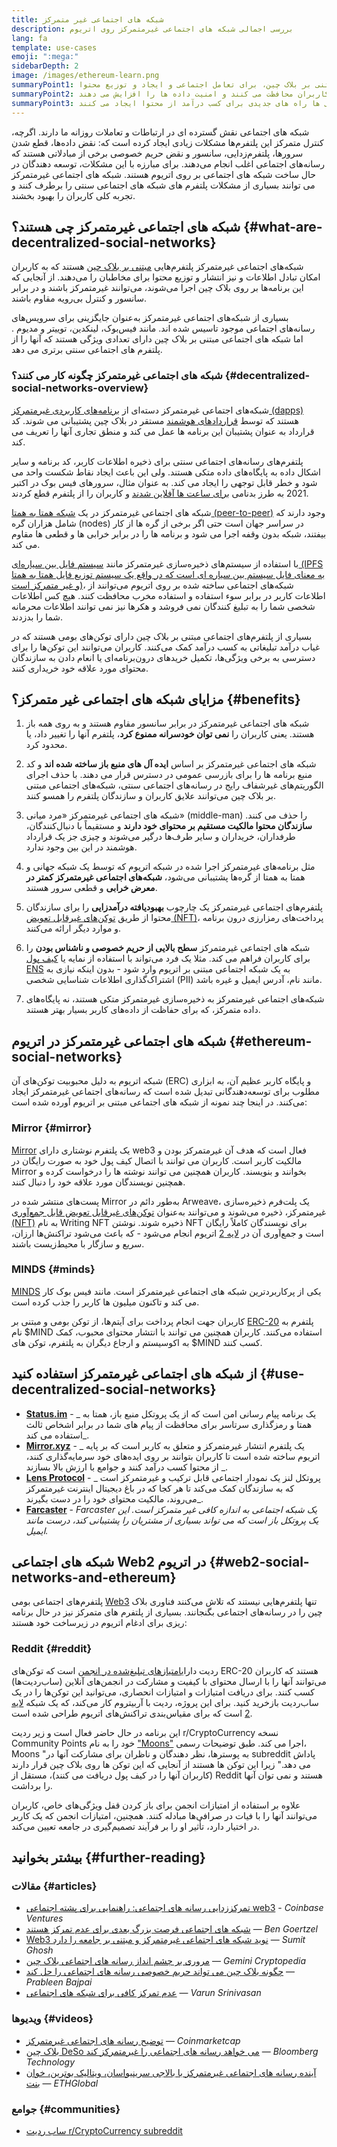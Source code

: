 ```yaml
---
title: شبکه های اجتماعی غیر متمرکز
description: بررسی اجمالی شبکه های اجتماعی غیرمتمرکز روی اتریوم
lang: fa
template: use-cases
emoji: ":mega:"
sidebarDepth: 2
image: /images/ethereum-learn.png
summaryPoint1: پلتفرم های مبتنی بر بلاک چین، برای تعامل اجتماعی و ایجاد و توزیع محتوا.
summaryPoint2: شبکه های رسانه اجتماعی غیرمتمرکز، از حریم خصوصی کاربران محافظت می کنند و امنیت داده ها را افزایش می دهند.
summaryPoint3: توکن ها و نیفتی ها راه های جدیدی برای کسب درآمد از محتوا ایجاد می کنند.
---
```


شبکه های اجتماعی نقش گسترده ای در ارتباطات و تعاملات روزانه ما دارند. اگرچه، کنترل متمرکز این پلتفرم‌ها مشکلات زیادی ایجاد کرده است که: نقض داده‌ها، قطع شدن سرورها، پلتفرم‌زدایی، سانسور و نقض حریم خصوصی برخی از مبادلاتی هستند که رسانه‌های اجتماعی اغلب انجام می‌دهند. برای مبارزه با این مشکلات، توسعه دهندگان در حال ساخت شبکه های اجتماعی بر روی اتریوم هستند. شبکه های اجتماعی غیرمتمرکز می توانند بسیاری از مشکلات پلتفرم های شبکه های اجتماعی سنتی را برطرف کنند و تجربه کلی کاربران را بهبود بخشند.

## شبکه های اجتماعی غیرمتمرکز چی هستند؟ {#what-are-decentralized-social-networks}

شبکه‌های اجتماعی غیرمتمرکز پلتفرم‌هایی [مبتنی بر بلاک چین](/glossary/#blockchain) هستند که به کاربران امکان تبادل اطلاعات و نیز انتشار و توزیع محتوا برای مخاطبان را می‌دهند. از آنجایی که این برنامه‌ها بر روی بلاک چین اجرا می‌شوند، می‌توانند غیرمتمرکز باشند و در برابر سانسور و کنترل بی‌رویه مقاوم باشند.

بسیاری از شبکه‌های اجتماعی غیرمتمرکز به‌عنوان جایگزینی برای سرویس‌های رسانه‌های اجتماعی موجود تاسیس شده اند. مانند فیس‌بوک، لینکدین، توییتر و مدیوم . اما شبکه های اجتماعی مبتنی بر بلاک چین دارای تعدادی ویژگی هستند که آنها را از پلتفرم های اجتماعی سنتی برتری می دهد.

<YouTube id="UdT2lpcGvcQ" />

### شبکه های اجتماعی غیرمتمرکز چگونه کار می کنند؟ {#decentralized-social-networks-overview}

شبکه‌های اجتماعی غیرمتمرکز دسته‌ای از [برنامه‌های کاربردی غیرمتمرکز (dapps)](/apps/) هستند که توسط [قراردادهای هوشمند](/glossary/#smart-contract) مستقر در بلاک چین پشتیبانی می شوند. کد قرارداد به عنوان پشتیبان این برنامه ها عمل می کند و منطق تجاری آنها را تعریف می کند.

پلتفرم‌های رسانه‌های اجتماعی سنتی برای ذخیره اطلاعات کاربر، کد برنامه و سایر اشکال داده به پایگاه‌های داده متکی هستند. ولی این باعث ایجاد نقاط شکست واحد می شود و خطر قابل توجهی را ایجاد می کند. به عنوان مثال، سرورهای فیس بوک در اکتبر 2021 به طرز بدنامی [برای ساعت ها آفلاین شدند](https://www.npr.org/2021/10/05/1043211171/facebook-instagram-whatsapp-outage-business-impact) و کاربران را از پلتفرم قطع کردند.

شبکه های اجتماعی غیرمتمرکز در یک [شبکه همتا به همتا (peer-to-peer)](/glossary/#peer-to-peer-network) وجود دارند که شامل هزاران گره (nodes) در سراسر جهان است حتی اگر برخی از گره ها از کار بیفتند، شبکه بدون وقفه اجرا می شود و برنامه ها را در برابر خرابی ها و قطعی ها مقاوم می کند.

با استفاده از سیستم‌های ذخیره‌سازی غیرمتمرکز مانند [ سیستم فایل بین سیاره‌ای (IPFS به معنای فایل سیستم بین سیاره ای است که در واقع یک سیستم توزیع فایل همتا به همتا و غیر متمرکز است)](https://ipfs.io/)، شبکه‌های اجتماعی ساخته شده بر روی اتریوم می‌توانند از اطلاعات کاربر در برابر سوء استفاده و استفاده مخرب محافظت کنند. هیچ کس اطلاعات شخصی شما را به تبلیغ کنندگان نمی فروشد و هکرها نیز نمی توانند اطلاعات محرمانه شما را بدزدند.

بسیاری از پلتفرم‌های اجتماعی مبتنی بر بلاک چین دارای توکن‌های بومی هستند که در غیاب درآمد تبلیغاتی به کسب درآمد کمک می‌کنند. کاربران می‌توانند این توکن‌ها را برای دسترسی به برخی ویژگی‌ها، تکمیل خریدهای درون‌برنامه‌ای یا انعام دادن به سازندگان محتوای مورد علاقه خود خریداری کنند.

## مزایای شبکه های اجتماعی غیر متمرکز؟ {#benefits}

1. شبکه های اجتماعی غیرمتمرکز در برابر سانسور مقاوم هستند و به روی همه باز هستند. یعنی کاربران را **نمی توان خودسرانه ممنوع کرد**، پلتفرم آنها را تغییر داد، یا محدود کرد.

2. شبکه های اجتماعی غیرمتمرکز بر اساس **ایده آل های منبع باز ساخته شده اند** و کد منبع برنامه ها را برای بازرسی عمومی در دسترس قرار می دهند. با حذف اجرای الگوریتم‌های غیرشفاف رایج در رسانه‌های اجتماعی سنتی، شبکه‌های اجتماعی مبتنی بر بلاک چین می‌توانند علایق کاربران و سازندگان پلتفرم را همسو کنند.

3. شبکه های اجتماعی غیرمتمرکز «مرد میانی» (middle-man) را حذف می کنند. **سازندگان محتوا مالکیت مستقیم بر محتوای خود دارند** و مستقیماً با دنبال‌کنندگان، طرفداران، خریداران و سایر طرف‌ها درگیر می‌شوند و چیزی جز یک قرارداد هوشمند در این بین وجود ندارد.

4. مثل برنامه‌های غیرمتمرکز اجرا شده در شبکه اتریوم که توسط یک شبکه جهانی و همتا به همتا از گره‌ها پشتیبانی می‌شود، **شبکه‌های اجتماعی غیرمتمرکز کمتر در معرض خرابی** و قطعی سرور هستند.

5. پلتفرم‌های اجتماعی غیرمتمرکز یک چارچوب **بهبودیافته درآمدزایی** را برای سازندگان محتوا از طریق [توکن‌های غیرقابل تعویض (NFT)](/glossary/#nft)، پرداخت‌های رمزارزی درون برنامه‌ و موارد دیگر ارائه می‌کنند.

6. شبکه های اجتماعی غیرمتمرکز **سطح بالایی از حریم خصوصی و ناشناس بودن** را برای کاربران فراهم می کند. مثلا یک فرد می‌تواند با استفاده از نمایه یا [کیف پول](/glossary/#wallet) [ENS](/glossary/#ens) به یک شبکه اجتماعی مبتنی بر اتریوم وارد شود - بدون اینکه نیازی به اشتراک‌گذاری اطلاعات شناسایی شخصی (PII) مانند نام، آدرس ایمیل و غیره باشد.

7. شبکه‌های اجتماعی غیرمتمرکز به ذخیره‌سازی غیرمتمرکز متکی هستند، نه پایگاه‌های داده متمرکز، که برای حفاظت از داده‌های کاربر بسیار بهتر هستند.

## شبکه های اجتماعی غیرمتمرکز در اتریوم {#ethereum-social-networks}

شبکه اتریوم به دلیل محبوبیت توکن‌های آن (ERC) و پایگاه کاربر عظیم آن، به ابزاری مطلوب برای توسعه‌دهندگانی تبدیل شده است که رسانه‌های اجتماعی غیرمتمرکز ایجاد می‌کنند. در اینجا چند نمونه از شبکه های اجتماعی مبتنی بر اتریوم آورده شده است:

### Mirror {#mirror}

[ Mirror](https://mirror.xyz/)  یک پلتفرم نوشتاری دارای web3 فعال است که هدف آن غیرمتمرکز بودن و مالکیت کاربر است. کاربران می توانند با اتصال کیف پول خود به صورت رایگان در Mirror بخوانند و بنویسند. کاربران همچنین می توانند نوشته ها را درخواست کرده و همچنین نویسندگان مورد علاقه خود را دنبال کنند.

پست‌های منتشر شده در Mirror به‌طور دائم در Arweave، یک پلت‌فرم ذخیره‌سازی غیرمتمرکز، ذخیره می‌شوند و می‌توانند به‌عنوان [توکن‌های غیرقابل تعویض قابل جمع‌آوری (NFT)](/nft/) به نام Writing NFT ذخیره شوند. نوشتن NFT برای نویسندگان کاملاً رایگان است و جمع‌آوری آن در [لایه 2](/glossary/#layer-2) اتریوم انجام می‌شود - که باعث می‌شود تراکنش‌ها ارزان، سریع و سازگار با محیط‌زیست باشند.

### MINDS {#minds}

[MINDS](https://www.minds.com/) یکی از پرکاربردترین شبکه های اجتماعی غیرمتمرکز است. مانند فیس بوک کار می کند و تاکنون میلیون ها کاربر را جذب کرده است.

کاربران جهت انجام پرداخت برای آیتم‌ها، از توکن بومی و مبتنی بر [ERC-20](/glossary/#erc-20) پلتفرم به نام $MIND استفاده می‌کنند. کاربران همچنین می توانند با انتشار محتوای محبوب، کمک به اکوسیستم و ارجاع دیگران به پلتفرم، توکن های $MIND کسب کنند.

## از شبکه های اجتماعی غیرمتمرکز استفاده کنید {#use-decentralized-social-networks}

- **[Status.im](https://status.im/)** - _ یک برنامه پیام رسانی امن است که از یک پروتکل منبع باز، همتا به همتا و رمزگذاری سرتاسر برای محافظت از پیام های شما در برابر اشخاص ثالث استفاده می کند_.
- **[Mirror.xyz](https://mirror.xyz/)** - _ یک پلتفرم انتشار غیرمتمرکز و متعلق به کاربر است که بر پایه اتریوم ساخته شده است تا کاربران بتوانند بر روی ایده‌های خود سرمایه‌گذاری کنند، از محتوا کسب درآمد کنند و جوامع با ارزش بالا بسازند _.
- **[Lens Protocol](https://lens.xyz/)** - _ پروتکل لنز یک نمودار اجتماعی قابل ترکیب و غیرمتمرکز است که به سازندگان کمک می‌کند تا هر کجا که در باغ دیجیتال اینترنت غیرمتمرکز می‌روند، مالکیت محتوای خود را در دست بگیرند_.
- **[Farcaster](https://farcaster.xyz/)** - _Farcaster یک شبکه اجتماعی به اندازه کافی غیر متمرکز است. این یک پروتکل باز است که می تواند بسیاری از مشتریان را پشتیبانی کند، درست مانند ایمیل._

## شبکه های اجتماعی Web2 در اتریوم {#web2-social-networks-and-ethereum}

پلتفرم‌های اجتماعی بومی [ Web3](/glossary/#web3) تنها پلتفرم‌هایی نیستند که تلاش می‌کنند فناوری بلاک چین را در رسانه‌های اجتماعی بگنجانند. بسیاری از پلتفرم های متمرکز نیز در حال برنامه ریزی برای ادغام اتریوم در زیرساخت خود هستند:

### Reddit {#reddit}

ردیت دارای[امتیازهای تبلیغ‌شده در انجمن](https://cointelegraph.com/news/reddit-to-reportedly-tokenize-karma-points-and-onboard-500m-new-users) است که توکن‌های ERC-20 هستند که کاربران می‌توانند آنها را با ارسال محتوای با کیفیت و مشارکت در انجمن‌های آنلاین (ساب‌ردیت‌ها) کسب کنند. برای دریافت امتیازات و امتیازات انحصاری، می‌توانید این توکن‌ها را در یک ساب‌ردیت بازخرید کنید. برای این پروژه، ردیت با آربیتروم کار می‌کند، که یک شبکه [لایه 2](/glossary/#layer-2) است که برای مقیاس‌بندی تراکنش‌های اتریوم طراحی شده است.

این برنامه در حال حاضر فعال است و زیر ردیت r/CryptoCurrency نسخه Community Points خود را به نام ["Moons"](https://www.reddit.com/r/CryptoCurrency/wiki/moons_wiki) اجرا می کند. طبق توضیحات رسمی، Moons "به پوسترها، نظر دهندگان و ناظران برای مشارکت آنها در subreddit پاداش می دهد." زیرا این توکن ها هستند از آنجایی که این توکن ها روی بلاک چین قرار دارند (کاربران آنها را در کیف پول دریافت می کنند)، مستقل از Reddit هستند و نمی توان آنها را برداشت.

علاوه بر استفاده از امتیازات انجمن برای باز کردن قفل ویژگی‌های خاص، کاربران می‌توانند آنها را با فیات در صرافی‌ها مبادله کنند. همچنین، امتیازات انجمن که یک کاربر در اختیار دارد، تأثیر او را بر فرآیند تصمیم‌گیری در جامعه تعیین می‌کند.

## بیشتر بخوانید {#further-reading}

### مقالات {#articles}

- [تمرکززدایی رسانه های اجتماعی: راهنمایی برای پشته اجتماعی web3](https://www.coinbase.com/blog/decentralizing-social-media-a-guide-to-the-web3-social-stack) - _Coinbase Ventures_
- [شبکه های اجتماعی فرصت بزرگ بعدی برای عدم تمرکز هستند](https://www.coindesk.com/tech/2021/01/22/social-networks-are-the-next-big-decentralization-opportunity/) — _Ben Goertzel_
- [Web3 نوید شبکه های اجتماعی غیرمتمرکز و مبتنی بر جامعه را دارد](https://venturebeat.com/2022/02/26/web3-holds-the-promise-of-decentralized-community-powered-social-networks/) — _Sumit Ghosh_
- [مروری بر چشم انداز رسانه های اجتماعی بلاک چین](https://www.gemini.com/cryptopedia/blockchain-social-media-decentralized-social-media) — _Gemini Cryptopedia_
- [چگونه بلاک چین می تواند حریم خصوصی رسانه های اجتماعی را حل کند](https://www.investopedia.com/news/ethereum-blockchain-social-media-privacy-problem-linkedin-indorse/) — _Prableen Bajpai_
- [عدم تمرکز کافی برای شبکه های اجتماعی](https://www.varunsrinivasan.com/2022/01/11/sufficient-decentralization-for-social-networks) — _Varun Srinivasan_

### ویدیوها {#videos}

- [توضیح رسانه های اجتماعی غیرمتمرکز](https://www.youtube.com/watch?v=UdT2lpcGvcQ) — _Coinmarketcap_
- [بلاک چین DeSo می خواهد رسانه های اجتماعی را غیرمتمرکز کند](https://www.youtube.com/watch?v=SG2HUiVp0rE) — _Bloomberg Technology_
- [آینده رسانه های اجتماعی غیرمتمرکز با بالاجی سرینیواسان، ویتالیک بوترین، خوان بنت](https://www.youtube.com/watch?v=DTxE9KV3YrE) — _ETHGlobal_

### جوامع {#communities}

- [ساب ردیت r/CryptoCurrency subreddit](https://www.reddit.com/r/CryptoCurrency/)
